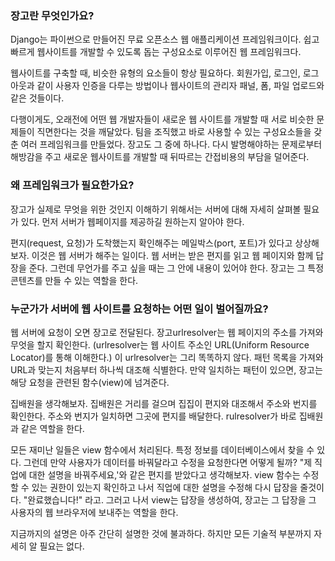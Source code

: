 ### 장고란 무엇인가요?

Django는 파이썬으로 만들어진 무료 오픈소스 웹 애플리케이션 프레임워크이다. 쉽고 빠르게 웹사이트를 개발할 수 있도록 돕는 구성요소로 이루어진 웹 프레임워크다.

웹사이트를 구축할 때, 비슷한 유형의 요소들이 항상 필요하다. 회원가입, 로그인, 로그아웃과 같이 사용자 인증을 다루는 방법이나 웹사이트의 관리자 패널, 폼, 파일 업로드와 같은 것들이다.

다행이게도, 오래전에 어떤 웹 개발자들이 새로운 웹 사이트를 개발할 때 서로 비슷한 문제들이 직면한다는 것을 깨달았다. 팀을 조직했고 바로 사용할 수 있는 구성요소들을 갖춘 여러 프레임워크를 만들었다. 장고도 그 중에 하나다. 다시 발명해야하는 문제로부터 해방감을 주고 새로운 웹사이트를 개발할 때 뒤따르는 간접비용의 부담을 덜어준다.

### 왜 프레임워크가 필요한가요?

장고가 실제로 무엇을 위한 것인지 이해하기 위해서는 서버에 대해 자세히 살펴볼 필요가 있다. 먼저 서버가 웹페이지를 제공하길 원하는지 알아야 한다.

편지(request, 요청)가 도착했는지 확인해주는 메일박스(port, 포트)가 있다고 상상해보자. 이것은 웹 서버가 해주는 일이다. 웹 서버는 받은 편지를 읽고 웹 페이지와 함께 답장을 준다. 그런데 무언가를 주고 싶을 때는 그 안에 내용이 있어야 한다. 장고는 그 특정 콘텐츠를 만들 수 있는 역할을 한다.

### 누군가가 서버에 웹 사이트를 요청하는 어떤 일이 벌어질까요?

웹 서버에 요청이 오면 장고로 전달된다. 장고urlresolver는 웹 페이지의 주소를 가져와 무엇을 할지 확인한다. (urlresolver는 웹 사이트 주소인 URL(Uniform Resource Locator)를 통해 이해한다.)  이 urlresolver는 그리 똑똑하지 않다. 패턴 목록을 가져와 URL과 맞는지 처음부터 하나씩 대조해 식별한다. 만약 일치하는 패턴이 있으면, 장고는 해당 요청을 관련된 함수(view)에 넘겨준다.

집배원을 생각해보자. 집배원은 거리를 걸으며 집집이 편지와 대조해서 주소와 번지를 확인한다. 주소와 번지가 일치하면 그곳에 편지를 배달한다. rulresolver가 바로 집배원과 같은 역할을 한다.

모든 재미난 일들은 view 함수에서 처리된다. 특정 정보를 데이터베이스에서 찾을 수 있다. 그런데 만약 사용자가 데이터를 바꿔달라고 수정을 요청한다면 어떻게 될까? "제 직업에 대한 설명을 바꿔주세요,'와 같은 편지를 받았다고 생각해보자. view 함수는 수정할 수 있는 권한이 있는지 확인하고 나서 직업에 대한 설명을 수정해 다시 답장을 줄것이다. "완료했습니다!" 라고. 그러고 나서 view는 답장을 생성하여, 장고는 그 답장을 그 사용자의 웹 브라우저에 보내주는 역할을 한다.

지금까지의 설명은 아주 간단히 설명한 것에 불과하다. 하지만 모든 기술적 부분까지 자세히 알 필요는 없다. 

